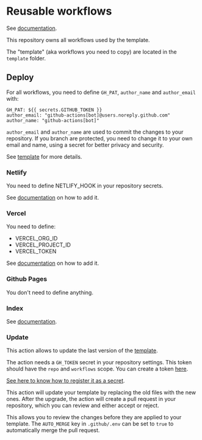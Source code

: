 # Reusable workflows 

See [documentation](https://obsidian-publisher.netlify.app/mkdocs%20template/workflow/).

This repository owns all workflows used by the template. 

The "template" (aka workflows you need to copy) are located in the `template` folder.

## Deploy

For all workflows, you need to define `GH_PAT`, `author_name` and `author_email` with: 
```
GH_PAT: ${{ secrets.GITHUB_TOKEN }}
author_email: "github-actions[bot]@users.noreply.github.com"
author_name: "github-actions[bot]"
```

`author_email` and `author_name` are used to commit the changes to your repository. If you branch are protected, you need to change it to your own email and name, using a secret for better privacy and security.

See [template](./template) for more details.

### Netlify

You need to define NETLIFY_HOOK in your repository secrets.

See [documentation](https://obsidian-publisher.netlify.app/advanced%20setup/advanced%20workflow/#netlify) on how to add it.

### Vercel

You need to define:
- VERCEL_ORG_ID
- VERCEL_PROJECT_ID
- VERCEL_TOKEN

See [documentation](https://obsidian-publisher.netlify.app/advanced%20setup/advanced%20workflow/#vercel) on how to add it.

### Github Pages

You don't need to define anything.

### Index

See [documentation](https://obsidian-publisher.netlify.app/mkdocs%20template/workflow/).

### Update 

This action allows to update the last version of the [template](https://github.com/ObsidianPublisher/sync_template). 

The action needs a `GH_TOKEN` secret in your repository settings. This token should have the `repo` and `workflows` scope. You can create a token [here](https://github.com/settings/tokens/new?description=PUBLISHER%20TEMPLATE&scopes=repo,workflow).

[See here to know how to register it as a secret](https://docs.github.com/en/actions/reference/encrypted-secrets#creating-encrypted-secrets-for-a-repository).

This action will update your template by replacing the old files with the new ones. After the upgrade, the action will create a pull request in your repository, which you can review and either accept or reject.

This allows you to review the changes before they are applied to your template.
The `AUTO_MERGE` key in `.github/.env` can be set to `true` to automatically merge the pull request.



